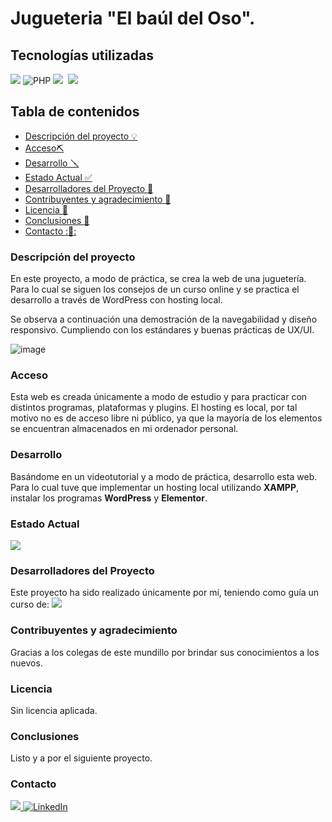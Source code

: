 # Jugueteria "El baúl del Oso".


## Tecnologías utilizadas

<img src="https://img.shields.io/badge/%20%20WordPress-%2321759B?style=for-the-badge&logo=WordPress&logoColor=white
" style="max-width: 100%;"> <img src="https://img.shields.io/badge/%20%20PHP%20%20-%23777BB4?style=for-the-badge&logo=PHP&logoColor=white
" alt="PHP" style="max-width: 100%;"> <img src="https://img.shields.io/badge/XAMPP-%23FB7A24?style=for-the-badge&logo=xampp&logoColor=white">
<img> <img src="https://img.shields.io/badge/ELEMENTOR-%2392003B?style=for-the-badge&logo=elementor&logoColor=WHITE
">
<img>


## Tabla de contenidos

- [Descripción del proyecto :bulb:](#Descripción-del-proyecto)
- [Acceso⛏️](#Acceso)
- [Desarrollo 🪛](#Desarrollo)
- [Estado Actual :white_check_mark:](#Estado)
- [Desarrolladores del Proyecto :raising_hand:](#Desarrolladores-del-Proyecto)
- [Contribuyentes y agradecimiento :clap:](#Contribuyentes-y-agradecimiento.)
- [Licencia :vertical_traffic_light:](#Licencia)
- [Conclusiones :tada:](#Conclusiones)
- [Contacto ::calling::](#Contacto)

### Descripción del proyecto

En este proyecto, a modo de práctica, se crea la web de una juguetería. Para lo cual se siguen los consejos de un curso online y se practica el desarrollo a través de WordPress con hosting local.

Se observa a continuación una demostración de la navegabilidad y diseño responsivo. Cumpliendo con los estándares y buenas prácticas de UX/UI.

![image](./gif/Animation.gif)


### Acceso

Esta web es creada únicamente a modo de estudio y para practicar con distintos programas, plataformas y plugins. El hosting es local, por tal motivo no es de acceso libre ni público, ya que la mayoría de los elementos se encuentran almacenados en mi ordenador personal.

### Desarrollo

Basándome en un videotutorial y a modo de práctica, desarrollo esta web. Para lo cual tuve que implementar un hosting local utilizando **XAMPP**, instalar los programas **WordPress** y **Elementor**. 

### Estado Actual

<img src="https://img.shields.io/badge/FINALIZADO-GREEN?style=for-the-badge&label=ESTADO">


### Desarrolladores del Proyecto

Este proyecto ha sido realizado únicamente por mí, teniendo como guía un curso de:   <img src= "https://img.shields.io/badge/youtube-black?logo=youtube&logoColor=%23FF0000
">

### Contribuyentes y agradecimiento

Gracias a los colegas de este mundillo por brindar sus conocimientos a los nuevos.

### Licencia

Sin licencia aplicada.

### Conclusiones 

Listo y a por el siguiente proyecto.

### Contacto
<a href = "mailto:gonllat@gmail.com"><img src="https://img.shields.io/badge/Gmail-C6362C?style=for-the-badge&logo=gmail&logoColor=white" target="_blank"> [![LinkedIn](https://img.shields.io/badge/-LinkedIn-%230077B5?style=for-the-badge&logo=linkedin&logoColor=white)](https://www.linkedin.com/in/gonzalo-llatser-acuña-6b206a1ba)